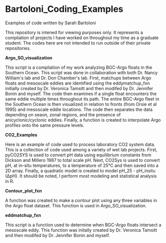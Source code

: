 # Bartoloni_Coding_Examples
Examples of code written by Sarah Bartoloni

This repository is intened for viewing purposes only. It represents a compliation of projects I have worked on throughout my time as a graduate student. The codes here are not intended to run outside of their private repositories.

 **Argo_SO_visualization**

This script is a compliation of my work analyzing BGC-Argo floats in the Southern Ocean. This script was done in collaboration with both Dr. Nancy William's lab and Dr. Don Chamber's lab. First, matchups between Argo floats and mesoscale eddies are identified using the eddymatchup_fxn initially created by Dr. Veronica Tamsitt and then modifed by Dr. Jennifer Bonin and myself. The code then examines if a single float encounters the same eddie multiple times throughout its path. The entire BGC-Argo fleet in the Southern Ocean is then visualized in relation to fronts (from Orsie et al 1995) and mesoscale eddie locations. The code then separates the data depending on seaon, zonal regions, and the presence of anicyclonic/cyclonic eddies. Finally, a function is created to interpolate Argo profiles onto the same pressure levels. 

 **CO2_Examples**

 Here is an example of code used to process laboratory CO2 system data. This is a collection of code used among a variety of wet lab projects. First, pyCO2SYS is used to convert pH data using equilibrium constants from Dickson and Millero 1987 to total scale pH. Next, CO2Sys is used to convert pH, at in-situ temperatures, to a temperature of 25°C and then saved into a 2D array. Finally, a quadratic model is created to model pH_25 - pH_insitu (∆pH). It should be noted, I perform most modeling and statistical analysis in R.
 
 **Contour_plot_fxn**

 A function was created to make a contour plot using any three variables in the Argo float dataset. This function is used in Argo_SO_visualization.

 **eddmatchup_fxn**

This script is a function used to determine when BGC-Argo floats intersect a mesoscale eddy. This function was initally created by Dr. Veronica Tamsitt and then modifed by Dr. Jennifer Bonin and myself.

